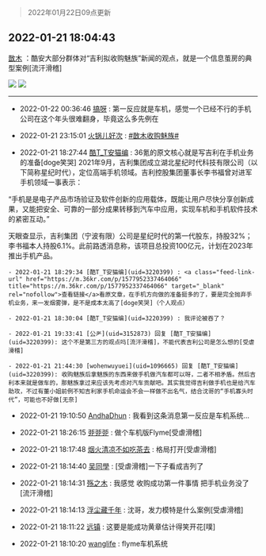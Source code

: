 > 2022年01月22日09点更新
<link rel="stylesheet" href="https://cdn.jsdelivr.net/gh/taotie6/sampleJSON@main/css/photo_show.css">
<meta name="referrer" content="no-referrer" />


 ## 2022-01-21 18:04:43 

 [㪚木](https://www.coolapk.com/feed/32989009?shareKey=OTBlNDk2M2JlZjNjNjFlYTkxNmY~) ：酷安大部分群体对“吉利拟收购魅族”新闻的观点，就是一个信息茧房的典型案例[流汗滑稽] 

<div class="album">
<img class="img-item" src="http://image.coolapk.com/feed/2022/0121/18/1081091_18091b86_9482_3599_417@1440x935.jpeg" />
<img class="img-item" src="http://image.coolapk.com/feed/2021/0604/09/3142203_cc75c90b_1482_4911@300x300.gif" />
</div>

 ------- 

- 2022-01-22 00:36:46 [搞呀](uid=3572484) : 第一反应就是车机，感觉一个已经不行的手机公司在这个年头很难翻身，毕竟这么多先例在 

- 2022-01-21 23:15:01 [火锅儿好次](uid=2242533) : <a class="feed-link-tag" href="/t/㪚木收购魅族?type=0">#㪚木收购魅族#</a> 

- 2022-01-21 18:27:44 [酷T_T安猫编](uid=3220399) : 36氪的原文核心就是写吉利在手机业务的准备[doge笑哭]
2021年9月，吉利集团成立湖北星纪时代科技有限公司（以下简称星纪时代），定位高端手机领域。吉利控股集团董事长李书福曾对进军手机领域一事表示：

“手机是是电子产品市场验证及软件创新的应用载体，既能让用户尽快分享创新成果<!--break-->，又能把安全、可靠的一部分成果转移到汽车中应用，实现车机和手机软件技术的紧密互动。”

天眼查显示，吉利集团（宁波有限）公司是星纪时代的第一代股东，持股32%；李书福本人持股6.1%。此前路透消息称，该项目总投资100亿元，计划在2023年推出手机产品。 

    - 2022-01-21 18:29:34 [酷T_T安猫编](uid=3220399) : <a class="feed-link-url" href="https://m.36kr.com/p/1577952337464066" title="https://m.36kr.com/p/1577952337464066" target="_blank" rel="nofollow">查看链接</a>看原文章，在手机方向做的准备挺多的了，要是完全抛弃手机业务，来一发烟雾弹，是不是成本太高了[doge笑哭]（个人观点） 

    - 2022-01-21 18:30:04 [酷T_T安猫编](uid=3220399) : 我评论被吞了？ 

    - 2022-01-21 19:33:41 [公耂](uid=3152873) 回复 [酷T_T安猫编](uid=3220399): 这个不是第三方的观点吗[流汗滑稽]，不能代表吉利公司是怎么想的[受虐滑稽] 

    - 2022-01-21 21:44:30 [wohenwuyuei](uid=1096665) 回复 [酷T_T安猫编](uid=3220399): 收购魅族后拿魅族的东西来做手机做汽车都可以呀，二者不相矛盾。然后吉利本来就是做车的，那魅族拿过来应该先考虑对汽车贡献吧。其实我觉得吉利做手机也是给汽车助攻，不过有董小姐前例不知吉利家手机命运会不会一样做不出名气，结合沈哥的“手机寡头时代”，可能也不好做[无奈] 

- 2022-01-21 19:10:50 [AndhaDhun](uid=691072) : 我看到这条消息第一反应是车机系统... 

- 2022-01-21 18:26:15 [戼戼戼](uid=4044548) : 做个车机版Flyme[受虐滑稽] 

- 2022-01-21 18:17:48 [烟火清凉不如吃茶去](uid=4279524) : 格局打开[受虐滑稽] 

- 2022-01-21 18:14:40 [吴同學](uid=1320218) : [受虐滑稽]一下子看成吉列了 

- 2022-01-21 18:14:31 [殇之木](uid=1085570) : 我感觉 收购成功第一件事情 把手机业务没了[流汗滑稽] 

- 2022-01-21 18:14:13 [浮尘藏千年](uid=618671) : 沈哥，发力模特是什么案例[受虐滑稽] 

- 2022-01-21 18:11:22 [远镇](uid=1471248) : 这要是能成功黄章估计得笑开花[噗] 

- 2022-01-21 18:10:20 [wanglife](uid=1592121) : flyme车机系统 

